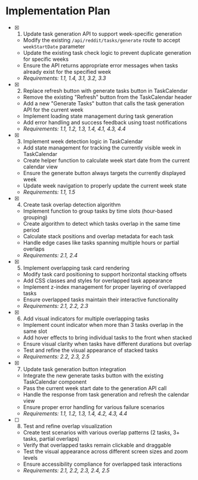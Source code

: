 # Implementation Plan

- [x] 1. Update task generation API to support week-specific generation
  - Modify the existing `/api/reddit/tasks/generate` route to accept `weekStartDate` parameter
  - Update the existing task check logic to prevent duplicate generation for specific weeks
  - Ensure the API returns appropriate error messages when tasks already exist for the specified week
  - _Requirements: 1.1, 1.4, 3.1, 3.2, 3.3_

- [x] 2. Replace refresh button with generate tasks button in TaskCalendar
  - Remove the existing "Refresh" button from the TaskCalendar header
  - Add a new "Generate Tasks" button that calls the task generation API for the current week
  - Implement loading state management during task generation
  - Add error handling and success feedback using toast notifications
  - _Requirements: 1.1, 1.2, 1.3, 1.4, 4.1, 4.3, 4.4_

- [x] 3. Implement week detection logic in TaskCalendar
  - Add state management for tracking the currently visible week in TaskCalendar
  - Create helper function to calculate week start date from the current calendar view
  - Ensure the generate button always targets the currently displayed week
  - Update week navigation to properly update the current week state
  - _Requirements: 1.1, 1.5_

- [x] 4. Create task overlap detection algorithm
  - Implement function to group tasks by time slots (hour-based grouping)
  - Create algorithm to detect which tasks overlap in the same time period
  - Calculate stack positions and overlap metadata for each task
  - Handle edge cases like tasks spanning multiple hours or partial overlaps
  - _Requirements: 2.1, 2.4_

- [x] 5. Implement overlapping task card rendering
  - Modify task card positioning to support horizontal stacking offsets
  - Add CSS classes and styles for overlapped task appearance
  - Implement z-index management for proper layering of overlapped tasks
  - Ensure overlapped tasks maintain their interactive functionality
  - _Requirements: 2.1, 2.2, 2.3_

- [x] 6. Add visual indicators for multiple overlapping tasks
  - Implement count indicator when more than 3 tasks overlap in the same slot
  - Add hover effects to bring individual tasks to the front when stacked
  - Ensure visual clarity when tasks have different durations but overlap
  - Test and refine the visual appearance of stacked tasks
  - _Requirements: 2.2, 2.3, 2.5_

- [x] 7. Update task generation button integration
  - Integrate the new generate tasks button with the existing TaskCalendar component
  - Pass the current week start date to the generation API call
  - Handle the response from task generation and refresh the calendar view
  - Ensure proper error handling for various failure scenarios
  - _Requirements: 1.1, 1.2, 1.3, 1.4, 4.2, 4.3, 4.4_

- [ ] 8. Test and refine overlap visualization
  - Create test scenarios with various overlap patterns (2 tasks, 3+ tasks, partial overlaps)
  - Verify that overlapped tasks remain clickable and draggable
  - Test the visual appearance across different screen sizes and zoom levels
  - Ensure accessibility compliance for overlapped task interactions
  - _Requirements: 2.1, 2.2, 2.3, 2.4, 2.5_
